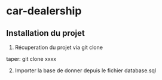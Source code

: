 # car-dealership

## Installation du projet

1) Récuperation du projet via git clone

taper: git clone xxxx

2) Importer la base de donner depuis le fichier database.sql